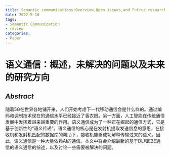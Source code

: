 ```yaml
---
title: Semantic communications:Overview,Open issues,and Futrue research dirrctions
date: 2022-5-10
tags:
- Semantic Communication
- review
categories:
- Paper
---
```

# 语义通信：概述，未解决的问题以及未来的研究方向

## _Abstract_

随着5G在世界各地铺开来，人们开始考虑下一代移动通信会是什么样的。通过编码和调制技术现在的通信水平已经接近了香农限。另一方面，人工智能在传统通信发展中发挥着越来越重要的作用。语义通信成为了一种正在崛起的通信方式，它是基于创新性的“语义传递”。语义通信的核心是在发射机提取发送信息的意思，在接收机和发射机匹配的数据库的帮助下，接收机能够成功解释传输过来的语义。因此，语义通信是一种大量依赖AI的通信。本文中将会介绍最新的基于DL和E2E通信的语义通信的综述，以及讨论一些需要被解决的问题。